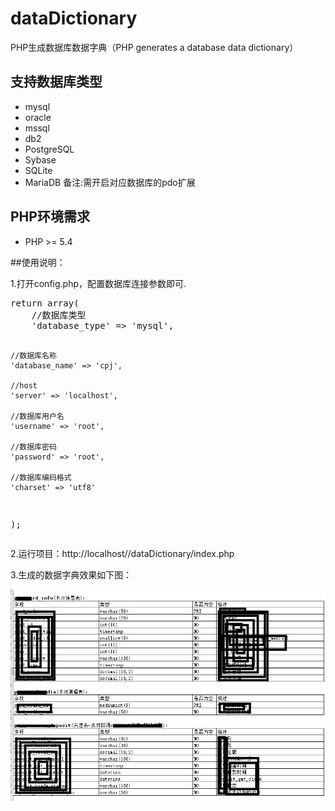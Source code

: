 # dataDictionary
PHP生成数据库数据字典（PHP generates a database data dictionary）
## 支持数据库类型

- mysql
- oracle
- mssql
- db2
- PostgreSQL
- Sybase 
- SQLite
- MariaDB
备注:需开启对应数据库的pdo扩展

## PHP环境需求
- PHP >= 5.4

##使用说明：
<p align="left">
1.打开config.php，配置数据库连接参数即可.</p>
<pre>
return array(
    //数据库类型
    'database_type' => 'mysql',
	
	//数据库名称
    'database_name' => 'cpj',
	
	//host
    'server' => 'localhost',
	
	//数据库用户名
    'username' => 'root',
	
	//数据库密码
    'password' => 'root',
	
	//数据库编码格式
    'charset' => 'utf8'
);
</pre>
<p align="left">2.运行项目：http://localhost//dataDictionary/index.php</p>
<p align="left">3.生成的数据字典效果如下图：</p>
<p align="center">
<img src="https://raw.githubusercontent.com/leadtodream/dataDictionary/master/demo.png" alt="License">
</p>